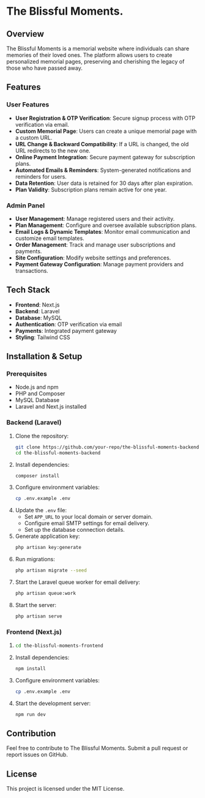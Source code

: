 # The Blissful Moments.

## Overview
The Blissful Moments is a memorial website where individuals can share memories of their loved ones. The platform allows users to create personalized memorial pages, preserving and cherishing the legacy of those who have passed away.

## Features

### User Features
- **User Registration & OTP Verification**: Secure signup process with OTP verification via email.
- **Custom Memorial Page**: Users can create a unique memorial page with a custom URL.
- **URL Change & Backward Compatibility**: If a URL is changed, the old URL redirects to the new one.
- **Online Payment Integration**: Secure payment gateway for subscription plans.
- **Automated Emails & Reminders**: System-generated notifications and reminders for users.
- **Data Retention**: User data is retained for 30 days after plan expiration.
- **Plan Validity**: Subscription plans remain active for one year.

### Admin Panel
- **User Management**: Manage registered users and their activity.
- **Plan Management**: Configure and oversee available subscription plans.
- **Email Logs & Dynamic Templates**: Monitor email communication and customize email templates.
- **Order Management**: Track and manage user subscriptions and payments.
- **Site Configuration**: Modify website settings and preferences.
- **Payment Gateway Configuration**: Manage payment providers and transactions.

## Tech Stack
- **Frontend**: Next.js
- **Backend**: Laravel
- **Database**: MySQL
- **Authentication**: OTP verification via email
- **Payments**: Integrated payment gateway
- **Styling**: Tailwind CSS

## Installation & Setup

### Prerequisites
- Node.js and npm
- PHP and Composer
- MySQL Database
- Laravel and Next.js installed

### Backend (Laravel)
1. Clone the repository:
   ```sh
   git clone https://github.com/your-repo/the-blissful-moments-backend.git
   cd the-blissful-moments-backend
   ```
2. Install dependencies:
   ```sh
   composer install
   ```
3. Configure environment variables:
   ```sh
   cp .env.example .env
   ```
4. Update the `.env` file:
   - Set `APP_URL` to your local domain or server domain.
   - Configure email SMTP settings for email delivery.
   - Set up the database connection details.
5. Generate application key:
   ```sh
   php artisan key:generate
   ```
6. Run migrations:
   ```sh
   php artisan migrate --seed
   ```
7. Start the Laravel queue worker for email delivery:
   ```sh
   php artisan queue:work
   ```
8. Start the server:
   ```sh
   php artisan serve
   ```

### Frontend (Next.js)
1. ```sh
   cd the-blissful-moments-frontend
   ```
2. Install dependencies:
   ```sh
   npm install
   ```
3. Configure environment variables:
   ```sh
   cp .env.example .env
   ```
4. Start the development server:
   ```sh
   npm run dev
   ```

## Contribution
Feel free to contribute to The Blissful Moments. Submit a pull request or report issues on GitHub.

## License
This project is licensed under the MIT License.

